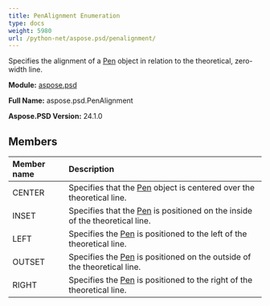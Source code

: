 ```yaml
---
title: PenAlignment Enumeration
type: docs
weight: 5980
url: /python-net/aspose.psd/penalignment/
---
```


Specifies the alignment of a [Pen](/psd/python-net/aspose.psd/pen/) object in relation to the theoretical, zero-width line.

**Module:** [aspose.psd](/psd/python-net/aspose.psd/)

**Full Name:** aspose.psd.PenAlignment

**Aspose.PSD Version:** 24.1.0

## **Members**
| **Member name** | **Description** |
| :- | :- |
| CENTER | Specifies that the [Pen](/psd/python-net/aspose.psd/pen/) object is centered over the theoretical line. |
| INSET | Specifies that the [Pen](/psd/python-net/aspose.psd/pen/) is positioned on the inside of the theoretical line. |
| LEFT | Specifies the [Pen](/psd/python-net/aspose.psd/pen/) is positioned to the left of the theoretical line. |
| OUTSET | Specifies the [Pen](/psd/python-net/aspose.psd/pen/) is positioned on the outside of the theoretical line. |
| RIGHT | Specifies the [Pen](/psd/python-net/aspose.psd/pen/) is positioned to the right of the theoretical line. |

